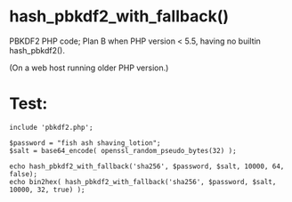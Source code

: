 # hash_pbkdf2_with_fallback()
PBKDF2 PHP code; Plan B when PHP version &lt; 5.5, having no builtin hash_pbkdf2().

(On a web host running older PHP version.)

# Test:
```
include 'pbkdf2.php';

$password = "fish ash shaving_lotion";
$salt = base64_encode( openssl_random_pseudo_bytes(32) );

echo hash_pbkdf2_with_fallback('sha256', $password, $salt, 10000, 64, false);
echo bin2hex( hash_pbkdf2_with_fallback('sha256', $password, $salt, 10000, 32, true) );
```
